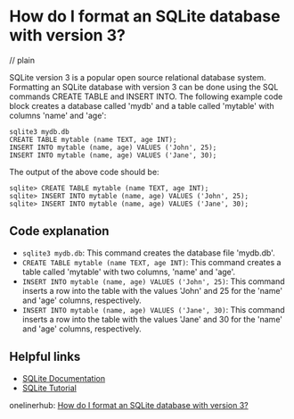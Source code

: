 # How do I format an SQLite database with version 3?
// plain

SQLite version 3 is a popular open source relational database system. Formatting an SQLite database with version 3 can be done using the SQL commands CREATE TABLE and INSERT INTO. The following example code block creates a database called 'mydb' and a table called 'mytable' with columns 'name' and 'age':

```
sqlite3 mydb.db
CREATE TABLE mytable (name TEXT, age INT);
INSERT INTO mytable (name, age) VALUES ('John', 25);
INSERT INTO mytable (name, age) VALUES ('Jane', 30);
```

The output of the above code should be:

```
sqlite> CREATE TABLE mytable (name TEXT, age INT);
sqlite> INSERT INTO mytable (name, age) VALUES ('John', 25);
sqlite> INSERT INTO mytable (name, age) VALUES ('Jane', 30);
```

## Code explanation


- `sqlite3 mydb.db`: This command creates the database file 'mydb.db'.
- `CREATE TABLE mytable (name TEXT, age INT)`: This command creates a table called 'mytable' with two columns, 'name' and 'age'.
- `INSERT INTO mytable (name, age) VALUES ('John', 25)`: This command inserts a row into the table with the values 'John' and 25 for the 'name' and 'age' columns, respectively.
- `INSERT INTO mytable (name, age) VALUES ('Jane', 30)`: This command inserts a row into the table with the values 'Jane' and 30 for the 'name' and 'age' columns, respectively.

## Helpful links

- [SQLite Documentation](https://www.sqlite.org/docs.html)
- [SQLite Tutorial](https://www.tutorialspoint.com/sqlite/index.htm)

onelinerhub: [How do I format an SQLite database with version 3?](https://onelinerhub.com/sqlite/how-do-i-format-an-sqlite-database-with-version--)